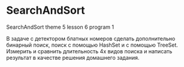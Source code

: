 # SearchAndSort
SearchAndSort theme 5 lesson 6 program 1 

В задаче с детектором блатных номеров сделать дополнительно бинарный поиск, поиск с помощью HashSet и с помощью TreeSet. Измерить и сравнить длительность 4­х видов поиска и написать результат в качестве решения домашнего задания.
